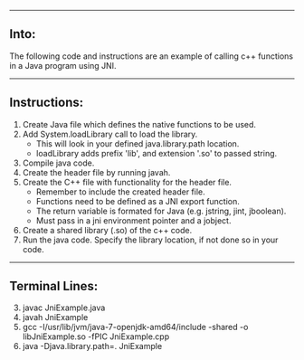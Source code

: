 -----
Into:
-----
The following code and instructions are an example of calling c++ functions in a Java program using JNI.  

-------------
Instructions:
-------------
1) Create Java file which defines the native functions to be used.  
2) Add System.loadLibrary call to load the library.  
	- This will look in your defined java.library.path location.  
	- loadLibrary adds prefix 'lib', and extension '.so' to passed string.  
3) Compile java code.  
4) Create the header file by running javah.  
5) Create the C++ file with functionality for the header file.  
	- Remember to include the created header file.  
	- Functions need to be defined as a JNI export function.  
	- The return variable is formated for Java (e.g. jstring, jint, jboolean).  
	- Must pass in a jni environment pointer and a jobject.  
6) Create a shared library (.so) of the c++ code.  
7) Run the java code. Specify the library location, if not done so in your code.  

---------------
Terminal Lines:
---------------
3) javac JniExample.java  
4) javah JniExample  
6) gcc -I/usr/lib/jvm/java-7-openjdk-amd64/include -shared -o libJniExample.so -fPIC JniExample.cpp  
7) java -Djava.library.path=. JniExample  
